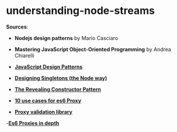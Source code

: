 # understanding-node-streams

**Sources**:
  - **Nodejs design patterns** by Mario Casciaro
  - **Mastering JavaScript Object-Oriented Programming** by Andrea Chiarelli
  - **[JavaScript Design Patterns](https://www.dofactory.com/javascript/design-patterns)**
  - **[Designing Singletons (the Node way)](http://thenodeway.io/posts/designing-singletons/)**
  - **[The Revealing Constructor Pattern](https://blog.domenic.me/the-revealing-constructor-pattern/)**
  - **[10 use cases for es6 Proxy](http://dealwithjs.io/es6-features-10-use-cases-for-proxy/)**

  - **[Proxy validation library](https://hackernoon.com/how-i-made-a-validation-library-using-es6-proxy-59df82c1a4c0)**

  -**[Es6 Proxies in depth](https://ponyfoo.com/articles/es6-proxies-in-depth)**
